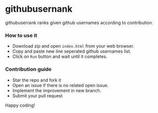 # githubusernank

githubuserrank ranks given github usernames according to contribution. 

### How to use it

- Download zip and open `index.html` from your web browser.
- Copy and paste new line seperated github usernames list.
- Click on `Run` button and wait until it completes.

### Contribution guide

- Star the repo and fork it
- Open an issue if there is no related open issue.
- Implement the improvement in new branch.
- Submit your pull request


Happy coding!
